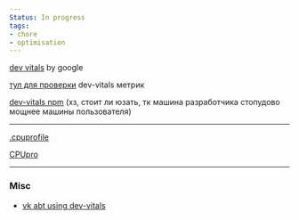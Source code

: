 ```yaml
---
Status: In progress
tags:
- chore
- optimisation
---
```

[dev vitals](https://web.dev/articles/vitals) by google

[тул для проверки](https://pagespeed.web.dev/analysis/https-ctx-nmr-su/ypkv5t9rz7?form_factor=mobile) dev-vitals метрик

[dev-vitals npm](https://www.npmjs.com/package/web-vitals) (хз, стоит ли юзать, тк машина разработчика стопудово мощнее машины пользователя)

---

[.cpuprofile](https://gperftools.github.io/gperftools/cpuprofile.html)

[CPUpro](https://github.com/lahmatiy/cpupro)

---

### Misc

- [vk abt using dev-vitals](https://habr.com/ru/companies/vk/articles/351320/)